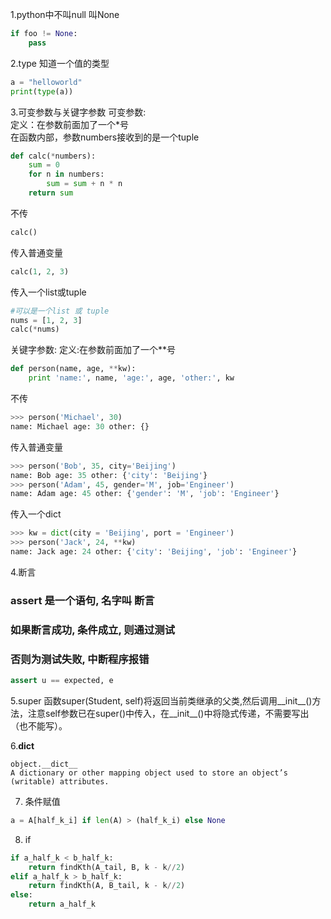 1.python中不叫null 叫None
```python
if foo != None:
    pass
```
2.type 知道一个值的类型
```python
a = "helloworld"
print(type(a))
```
3.可变参数与关键字参数
可变参数:  
定义：在参数前面加了一个*号  
在函数内部，参数numbers接收到的是一个tuple
```py
def calc(*numbers):
    sum = 0
    for n in numbers:
        sum = sum + n * n
    return sum
```
不传
```py
calc()
```
传入普通变量
```py
calc(1, 2, 3)
```
传入一个list或tuple
```py
#可以是一个list 或 tuple
nums = [1, 2, 3]
calc(*nums)
```
关键字参数:
定义:在参数前面加了一个**号  
```py
def person(name, age, **kw):
    print 'name:', name, 'age:', age, 'other:', kw
```
不传
```py
>>> person('Michael', 30)
name: Michael age: 30 other: {}
```
传入普通变量
```py
>>> person('Bob', 35, city='Beijing')
name: Bob age: 35 other: {'city': 'Beijing'}
>>> person('Adam', 45, gender='M', job='Engineer')
name: Adam age: 45 other: {'gender': 'M', 'job': 'Engineer'}
```
传入一个dict
```py
>>> kw = dict(city = 'Beijing', port = 'Engineer')
>>> person('Jack', 24, **kw)
name: Jack age: 24 other: {'city': 'Beijing', 'job': 'Engineer'}
```
4.断言
### assert 是一个语句, 名字叫 断言
### 如果断言成功, 条件成立, 则通过测试
### 否则为测试失败, 中断程序报错
```py
assert u == expected, e
```
5.super
函数super(Student, self)将返回当前类继承的父类,然后调用__init__()方法，注意self参数已在super()中传入，在__init__()中将隐式传递，不需要写出（也不能写）。

6.__dict__
```
object.__dict__
A dictionary or other mapping object used to store an object’s (writable) attributes.
```
7. 条件赋值
```py
a = A[half_k_i] if len(A) > (half_k_i) else None
```

8. if
```py
if a_half_k < b_half_k:
    return findKth(A_tail, B, k - k//2)
elif a_half_k > b_half_k:
    return findKth(A, B_tail, k - k//2)
else:
    return a_half_k
```
